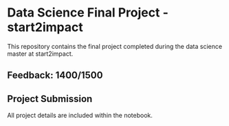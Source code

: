 # Data Science Final Project - start2impact

This repository contains the final project completed during the data science master at start2impact.

## Feedback: 1400/1500

## Project Submission

All project details are included within the notebook.